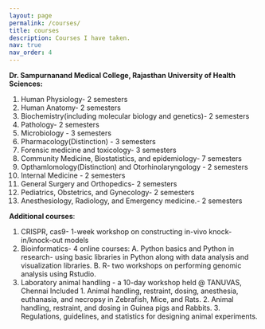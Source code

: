 ```yaml
---
layout: page
permalink: /courses/
title: courses
description: Courses I have taken.
nav: true
nav_order: 4
---
```

**Dr. Sampurnanand Medical College, Rajasthan University of Health Sciences:**
  1. Human Physiology- 2 semesters
  2. Human Anatomy- 2 semesters
  3. Biochemistry(including molecular biology and genetics)- 2 semesters
  4. Pathology- 2 semesters
  5. Microbiology - 3 semesters
  6. Pharmacology(Distinction) - 3 semesters
  7. Forensic medicine and toxicology- 3 semesters
  8. Community Medicine, Biostatistics, and epidemiology- 7 semesters
  9. Opthamlomology(Distinction) and Otorhinolaryngology - 2 semesters
  10. Internal Medicine - 2 semesters
  11. General Surgery and Orthopedics- 2 semesters
  12. Pediatrics, Obstetrics, and Gynecology- 2 semesters
  13. Anesthesiology, Radiology, and Emergency medicine.- 2 semesters

**Additional courses**:
1. CRISPR, cas9- 1-week workshop on constructing in-vivo knock-in/knock-out models
2. Bioinformatics- 4 online courses:
                    A. Python basics and Python in research- using basic libraries in Python along with data analysis and visualization libraries.
                    B. R- two workshops on performing genomic analysis using Rstudio.
3. Laboratory animal handling - a 10-day workshop held @ TANUVAS, Chennai
   Included 1. Animal handling, restraint, dosing, anesthesia, euthanasia, and necropsy in Zebrafish, Mice, and Rats.
            2. Animal handling, restraint, and dosing in Guinea pigs and Rabbits.
            3. Regulations, guidelines, and statistics for designing animal experiments.
   

      
